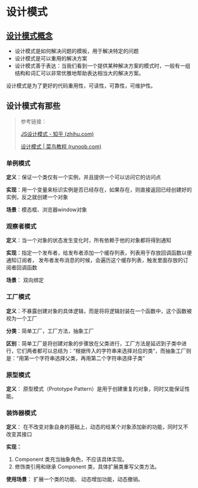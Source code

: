 # 设计模式

## [设计模式概念](https://www.kancloud.cn/kancloud/learn-js-design-patterns/56469)

- 设计模式是如何解决问题的模板，用于解决特定的问题
- 设计模式是可以重用的解决方案
- 设计模式善于表达：当我们看到一个提供某种解决方案的模式时，一般有一组结构和词汇可以非常优雅地帮助表达相当大的解决方案。



设计模式是为了更好的代码重用性，可读性，可靠性，可维护性。

## 设计模式有那些

> 参考链接：
>
> [JS设计模式 - 知乎 (zhihu.com)](https://zhuanlan.zhihu.com/p/78259452)
>
> [设计模式 | 菜鸟教程 (runoob.com)](https://www.runoob.com/design-pattern/design-pattern-tutorial.html)

### 单例模式

**定义**：保证一个类仅有一个实例，并且提供一个可以访问它的访问点

**实现**：用一个变量来标识实例是否已经存在，如果存在，则直接返回已经创建好的实例，反之就创建一个对象

**场景**：模态框、浏览器window对象

### 观察者模式

**定义**：当一个对象的状态发生变化时，所有依赖于他的对象都将得到通知

**实现**：指定一个发布者，给发布者添加一个缓存列表，列表用于存放回调函数以便通知订阅者， 发布者发布消息的时候，会遍历这个缓存列表，触发里面存放的订阅者回调函数

**场景**： 双向绑定

### 工厂模式

**定义**：不暴露创建对象的具体逻辑，而是将将逻辑封装在一个函数中，这个函数被视为一个工厂

**分类**：简单工厂，工厂方法，抽象工厂

**区别**：简单工厂是将创建对象的步骤放在父类进行，工厂方法是延迟到子类中进行，它们两者都可以总结为：“根据传入的字符串来选择对应的类”，而抽象工厂则是：“用第一个字符串选择父类，再用第二个字符串选择子类”

### 原型模式

**定义**： 原型模式（Prototype Pattern）是用于创建重复的对象，同时又能保证性能。

### 装饰器模式

**定义**： 在不改变对象自身的基础上，动态的给某个对象添加新的功能，同时又不改变其接口

**实现：**

1. Component 类充当抽象角色，不应该具体实现。
2. 修饰类引用和继承 Component 类，具体扩展类重写父类方法。

**使用场景**：  扩展一个类的功能、 动态增加功能，动态撤销。

###
